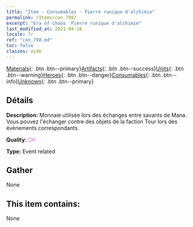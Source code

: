 ```yaml
---
title: "Item - Consumables - Pierre runique d'alchimie"
permalink: /Items/con_798/
excerpt: "Era of Chaos  Pierre runique d'alchimie"
last_modified_at: 2021-04-16
locale: fr
ref: "con_798.md"
toc: false
classes: wide
---
```

 [Materials](/fr/Items/){: .btn .btn--primary}[Artifacts](/fr/Items/Artifacts/){: .btn .btn--success}[Units](/fr/Items/Units/){: .btn .btn--warning}[Heroes](/fr/Items/Heroes/){: .btn .btn--danger}[Consumables](/fr/Items/Consumables/){: .btn .btn--info}[Unknown](/fr/Items/Unknown/){: .btn .btn--primary}

## Détails
 **Description:** Monnaie utilisée lors des échanges entre savants de Mana. Vous pouvez l'échanger contre des objets de la faction Tour lors des évènements correspondants.

 **Quality:** <span style="color: #DA70D6">OK</span>

 **Type:** Event related

## Gather

  None

## This item contains:

  None

